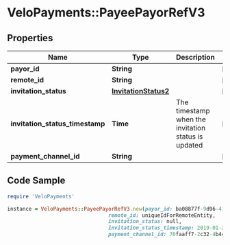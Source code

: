 # VeloPayments::PayeePayorRefV3

## Properties

Name | Type | Description | Notes
------------ | ------------- | ------------- | -------------
**payor_id** | **String** |  | [optional] 
**remote_id** | **String** |  | [optional] 
**invitation_status** | [**InvitationStatus2**](InvitationStatus2.md) |  | [optional] 
**invitation_status_timestamp** | **Time** | The timestamp when the invitation status is updated | [optional] 
**payment_channel_id** | **String** |  | [optional] 

## Code Sample

```ruby
require 'VeloPayments'

instance = VeloPayments::PayeePayorRefV3.new(payor_id: ba08877f-9d96-41e4-9c26-44a872d856ae,
                                 remote_id: uniqueIdForRemoteEntity,
                                 invitation_status: null,
                                 invitation_status_timestamp: 2019-01-20T09:00Z,
                                 payment_channel_id: 70faaff7-2c32-4b44-b27f-f0b6c484e6f3)
```


